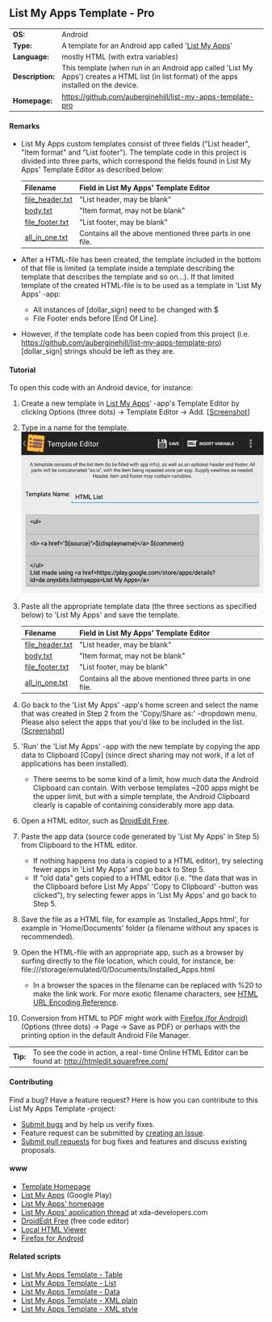 ## List My Apps Template - Pro



|                    |                                                       |
|  -------------     |  -------------                                        |
|  **OS:**           |  Android                                              |
|  **Type:**         |  A template for an Android app called '[List My Apps](https://play.google.com/store/apps/details?id=de.onyxbits.listmyapps)'  |
|  **Language:**     |  mostly HTML (with extra variables)                   |
|  **Description:**  |  This template (when run in an Android app called 'List My Apps') creates a HTML list (in list format) of the apps installed on the device.  |
|  **Homepage:**     |	<https://github.com/auberginehill/list-my-apps-template-pro>



#### Remarks 

- List My Apps custom templates consist of three fields ("List header", "Item format" and "List footer"). The template code in this project is divided into three parts, which correspond the fields found in List My Apps' Template Editor as described below: 

   |  Filename                            |  Field in List My Apps' Template Editor                     |
   |  -------------                       |  -------------                                              |
   |  [file_header.txt](file_header.txt)  |  "List header, may be blank"                                |
   |  [body.txt](body.txt)                |  "Item format, may not be blank"                            |
   |  [file_footer.txt](file_footer.txt)  |  "List footer, may be blank"                                |
   |  [all_in_one.txt](all_in_one.txt)    |  Contains all the above mentioned three parts in one file.  |

- After a HTML-file has been created, the template included in the bottom of that file is limited (a template inside a template describing the template that describes the template and so on...). If that limited template of the created HTML-file is to be used as a template in 'List My Apps' -app:
   - All instances of [dollar_sign] need to be changed with $
   - File Footer ends before [End Of Line].

- However, if the template code has been copied from this project (i.e. <https://github.com/auberginehill/list-my-apps-template-pro>) [dollar_sign] strings should be left as they are.



#### Tutorial

To open this code with an Android device, for instance:

1. Create a new template in [List My Apps](https://play.google.com/store/apps/details?id=de.onyxbits.listmyapps)' -app's Template Editor by clicking Options (three dots) &rarr; Template Editor &rarr; Add. [[Screenshot](http://groovyandroid.com/wp-content/uploads/2013/10/List-My-Apps-select-all.png)]

2. Type in a name for the template.
   ![Screenshot](https://github.com/auberginehill/list-my-apps-template-table/blob/master/list_my_apps_-_template_editor.png "Screenshot")

3. Paste all the appropriate template data (the three sections as specified below) to 'List My Apps' and save the template.

   |  Filename                            |  Field in List My Apps' Template Editor                     |
   |  -------------                       |  -------------                                              |
   |  [file_header.txt](file_header.txt)  |  "List header, may be blank"                                |
   |  [body.txt](body.txt)                |  "Item format, may not be blank"                            |
   |  [file_footer.txt](file_footer.txt)  |  "List footer, may be blank"                                |
   |  [all_in_one.txt](all_in_one.txt)    |  Contains all the above mentioned three parts in one file.  |

4. Go back to the 'List My Apps' -app's home screen and select the name that was created in Step 2 from the 'Copy/Share as:' -dropdown menu. Please also select the apps that you'd like to be included in the list. [[Screenshot](http://groovyandroid.com/wp-content/uploads/2013/10/List-My-App-HTML-list.png)]

5. 'Run' the 'List My Apps' -app with the new template by copying the app data to Clipboard \[Copy\] (since direct sharing may not work, if a lot of applications has been installed).
   - There seems to be some kind of a limit, how much data the Android Clipboard can contain. With verbose templates ~200 apps might be the upper limit, but with a simple template, the Android Clipboard clearly is capable of containing considerably more app data.

6. Open a HTML editor, such as [DroidEdit Free](https://play.google.com/store/apps/details?id=com.aor.droidedit).

7. Paste the app data (source code generated by 'List My Apps' in Step 5) from Clipboard to the HTML editor.
   - If nothing happens (no data is copied to a HTML editor), try selecting fewer apps in 'List My Apps' and go back to Step 5.
   - If "old data" gets copied to a HTML editor (i.e. "the data that was in the Clipboard before List My Apps' 'Copy to Clipboard' -button was clicked"), try selecting fewer apps in 'List My Apps' and go back to Step 5.

8. Save the file as a HTML file, for example as 'Installed_Apps.html', for example in 'Home/Documents' folder (a filename without any spaces is recommended).

9. Open the HTML-file with an appropriate app, such as a browser by surfing directly to the file location, which could, for instance, be: file:///storage/emulated/0/Documents/Installed_Apps.html
   - In a browser the spaces in the filename can be replaced with %20 to make the link work. For more exotic filename characters, see [HTML URL Encoding Reference](http://www.w3schools.com/tags/ref_urlencode.asp).

10. Conversion from HTML to PDF might work with [Firefox (for Android)](https://play.google.com/store/apps/details?id=org.mozilla.firefox) (Options (three dots) &rarr; Page &rarr; Save as PDF) or perhaps with the printing option in the default Android File Manager.
  
   |             |                                          |
   |  --------   |  -------------                           |
   |  **Tip:**  |  To see the code in action, a real-time Online HTML Editor can be found at: <http://htmledit.squarefree.com/>  |



#### Contributing
Find a bug? Have a feature request? Here is how you can contribute to this List My Apps Template -project: 
- [Submit bugs](https://github.com/auberginehill/list-my-apps-template-pro/issues) and by help us verify fixes.
- Feature request can be submitted by [creating an Issue](https://github.com/auberginehill/list-my-apps-template-pro/issues).
- [Submit pull requests](https://github.com/auberginehill/list-my-apps-template-pro/pulls) for bug fixes and features and discuss existing proposals.



#### www

- [Template Homepage](https://github.com/auberginehill/list-my-apps-template-pro)
- [List My Apps](https://play.google.com/store/apps/details?id=de.onyxbits.listmyapps) (Google Play)
- [List My Apps' homepage](http://www.onyxbits.de/listmyapps)
- [List My Apps' application thread](http://forum.xda-developers.com/showthread.php?t=2460266) at xda-developers.com
- [DroidEdit Free](https://play.google.com/store/apps/details?id=com.aor.droidedit) (free code editor)
- [Local HTML Viewer](https://play.google.com/store/apps/details?id=jp.ne.shira.html.viewer)
- [Firefox for Android](https://play.google.com/store/apps/details?id=org.mozilla.firefox)

  

#### Related scripts

- [List My Apps Template - Table](https://github.com/auberginehill/list-my-apps-template-table)
- [List My Apps Template - List](https://github.com/auberginehill/list-my-apps-template-list)
- [List My Apps Template - Data](https://github.com/auberginehill/list-my-apps-template-data)
- [List My Apps Template - XML plain](https://github.com/auberginehill/list-my-apps-template-xml-plain)
- [List My Apps Template - XML style](https://github.com/auberginehill/list-my-apps-template-xml-style)
